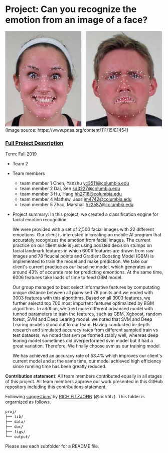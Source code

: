 # Project: Can you recognize the emotion from an image of a face? 
<img src="figs/CE.jpg" alt="Compound Emotions" width="500"/>
(Image source: https://www.pnas.org/content/111/15/E1454)

### [Full Project Description](doc/project3_desc.md)

Term: Fall 2019

+ Team 2
+ Team members
	+ team member 1 Chen, Yanzhu yc3511@columbia.edu
	+ team member 2 Dai, Sen sd3227@columbia.edu
	+ team member 3 Hu, Hang hh2718@columbia.edu
	+ team member 4 Mathew, Jess jm4742@columbia.edu
	+ team member 5 Zhao, Marshall hz2587@columbia.edu

+ Project summary: In this project, we created a classification engine for facial emotion recognition. 

   We were provided with a set of 2,500 facial images with 22 different emontions. Our client is interested in creating an mobile AI program that accurately recognizes the emotion from facial images. The current practice on our client side is just using boosted decision stumps on facial landmark features in which 6006 features are drawn from raw images and 78 ficucial points and Gradient Boosting Model (GBM) is implemented to train the model and make prediction. We take our client's current practice as our baseline model, which generates an around 43% of accurate rate for predicting emontions. At the same time, 6006 features take loads of time to feed GBM model.
   
   Our group managed to best select informative features by computating unique distance between all pairwised 78 ponits and we ended with 3003 features with this algorithms. Based on all 3003 features, we further selectd top 700 most important features optimalized by BGM algorithms. In addtion, we tried more different advanced model with tunned parameters to train the features, such as GBM, Xgboost, random forest, SVM and Deep Learing model. we noted that SVM and Deep Learing models stood out to our team. Having conducted in-depth research and simulated accuracy rates from different sampled train vs test datasets, we noted that svm performed stably well, whereas deep learing model sometimes did overperformed svm model but it had a great variation. Therefore, We finally choose svm as our training model.
   
   We has achieved an accuracy rate of 53.4% which improves our client's current model and at the same time, our model achieved high efficiency since running time has been greatly reduced. 
   
   
	
**Contribution statement**: All team members contributed equally in all stages of this project. All team members approve our work presented in this GitHub repository including this contributions statement. 

Following [suggestions](http://nicercode.github.io/blog/2013-04-05-projects/) by [RICH FITZJOHN](http://nicercode.github.io/about/#Team) (@richfitz). This folder is orgarnized as follows.

```
proj/
├── lib/
├── data/
├── doc/
├── figs/
└── output/
```

Please see each subfolder for a README file.

